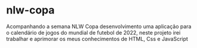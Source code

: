 # nlw-copa
Acompanhando a semana NLW Copa desenvolvimento uma aplicação para o calendário de jogos do mundial de futebol de 2022, neste projeto irei trabalhar e aprimorar os meus conhecimentos de HTML, Css e JavaScript
